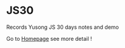 # JS30
Records Yusong JS 30 days notes and demo

Go to [Homepage][] see more detail !

[Homepage]:https://sky172839465.github.io/js30/